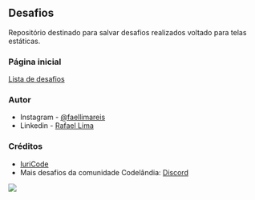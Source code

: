 ## Desafios

Repositório destinado para salvar desafios realizados voltado para telas estáticas.

### Página inicial
[Lista de desafios](https://RafaelLimaReis.github.io/desafios/)

### Autor

<!-- - Website - [Add your name here](https://www.your-site.com) -->
<!-- - Frontend Mentor - [@yourusername](https://www.frontendmentor.io/profile/yourusername) --> 

- Instagram - [@faellimareis](https://www.instagram.com/faellimareis/)
- Linkedin - [Rafael Lima](https://www.linkedin.com/in/rafael-lima-reis/)

### Créditos

- [IuriCode](https://github.com/iuricode/)
- Mais desafios da comunidade Codelândia: [Discord](https://discord.com/invite/QevDJqCzaY)

<img src="https://media.giphy.com/media/nBQMf95HKESX1c8zAY/giphy.gif">
